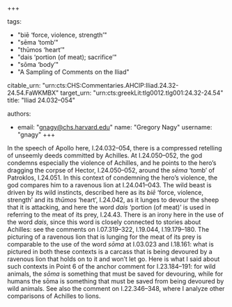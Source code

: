 +++

tags:
- "biē ‘force, violence, strength’"
- "sēma ‘tomb’"
- "thūmos ‘heart’"
- "dais ‘portion (of meat); sacrifice’"
- "sōma ‘body’"
- "A Sampling of Comments on the Iliad"

citable_urn: "urn:cts:CHS:Commentaries.AHCIP:Iliad.24.32-24.54.FaWKMBX"
target_urn: "urn:cts:greekLit:tlg0012.tlg001:24.32-24.54"
title: "Iliad 24.032–054"

authors:
- email: "gnagy@chs.harvard.edu"
  name: "Gregory Nagy"
  username: "gnagy"
+++

<p>In the speech of Apollo here, Ι.24.032–054, there is a compressed retelling of unseemly deeds committed by Achilles. At Ι.24.050–052, the god condemns especially the violence of Achilles, and he points to the hero’s dragging the corpse of Hector, I.24.050–052, around the <em>sēma</em> ‘tomb’ of Patroklos, I.24.051. In this context of condemning the hero’s violence, the god compares him to a ravenous lion at I.24.041–043. The wild beast is driven by its wild instincts, described here as its <em>biē</em> ‘force, violence, strength’ and its <em>thūmos</em> ‘heart’, I.24.042, as it lunges to devour the sheep that it is attacking, and here the word <em>dais</em> ‘portion (of meat)’ is used in referring to the meat of its prey, I.24.43. There is an irony here in the use of the word <em>dais</em>, since this word is closely connected to stories about Achilles: see the comments on I.07.319–322, I.19.044, I.19.179–180. The picturing of a ravenous lion that is lunging for the meat of its prey is comparable to the use of the word <em>sōma</em> at I.03.023 and I.18.161: what is pictured in both these contexts is a carcass that is being devoured by a ravenous lion that holds on to it and won’t let go. Here is what I said about such contexts in Point 6 of the anchor comment for I.23.184–191: for wild animals, the <em>sōma</em> is something that must be saved for devouring, while for humans the sōma is something that must be saved from being devoured by wild animals. See also the comment on I.22.346–348, where I analyze other comparisons of Achilles to lions.  </p>